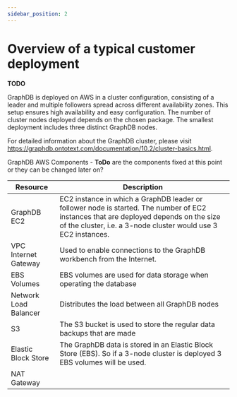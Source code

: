 ```yaml
---
sidebar_position: 2
---
```


# Overview of a typical customer deployment

__TODO__


GraphDB is deployed on AWS in a cluster configuration, consisting of a leader and multiple followers spread across different availability zones. 
This setup ensures high availability and easy configuration. The number of cluster nodes deployed depends on the chosen package. 
The smallest deployment includes three distinct GraphDB nodes. 

For detailed information about the GraphDB cluster, please visit https://graphdb.ontotext.com/documentation/10.2/cluster-basics.html.

GraphDB AWS Components - **ToDo** are the components fixed at this point or they can be changed later on?

| Resource              | Description                                                                                                                                                                                            |
|-----------------------|--------------------------------------------------------------------------------------------------------------------------------------------------------------------------------------------------------|
| GraphDB EC2           | EC2 instance in which a GraphDB leader or follower node is started. The number of EC2 instances that are deployed depends on the size of the cluster, i.e. a 3-node cluster would use 3 EC2 instances. |
| VPC Internet Gateway  | Used to enable connections to the GraphDB workbench from the Internet.                                                                                                                                 |
| EBS Volumes           | EBS volumes are used for data storage when operating the database                                                                                                                                      |
| Network Load Balancer | Distributes the load between all GraphDB nodes                                                                                                                                                         |
| S3                    | The S3 bucket is used to store the regular data backups that are made                                                                                                                                  |
| Elastic Block Store   | The GraphDB data is stored in an Elastic Block Store (EBS). So if a 3-node cluster is deployed 3 EBS volumes will be used.                                                                             |
| NAT Gateway           |                                                                                                                                                                                                        |






